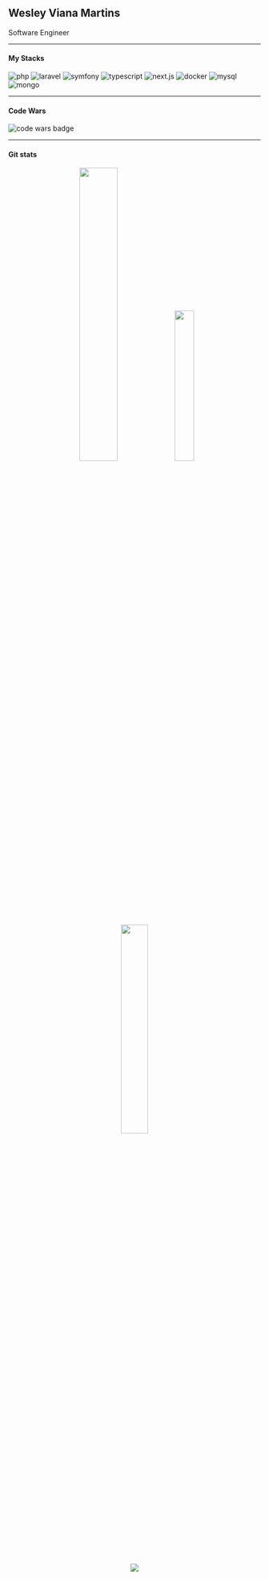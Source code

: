 ## Wesley Viana Martins
Software Engineer

---
#### My Stacks
![php](https://img.shields.io/badge/php-1f2430?style=for-the-badge&logo=php)
![laravel](https://img.shields.io/badge/laravel-1f2430?style=for-the-badge&logo=laravel)
![symfony](https://img.shields.io/badge/symfony-1f2430?style=for-the-badge&logo=symfony)
![typescript](https://img.shields.io/badge/typescript-1f2430?style=for-the-badge&logo=typescript)
![next.js](https://img.shields.io/badge/next.js-1f2430?style=for-the-badge&logo=next.js)
![docker](https://img.shields.io/badge/docker-1f2430?style=for-the-badge&logo=docker)
![mysql](https://img.shields.io/badge/mysql-1f2430?style=for-the-badge&logo=mysql)
![mongo](https://img.shields.io/badge/mongodb-1f2430?style=for-the-badge&logo=mongodb)

---
#### Code Wars
![code wars badge](https://www.codewars.com/users/wesleyJs/badges/micro)

---
#### Git stats
<div style="text-align: center;">
    <img width="38.7%" src="https://github-readme-stats.vercel.app/api?username=wesleyvianam&count_private=true&hide=contribs,issues&rank_icon=github&theme=ayu-mirage">
    <img width="27.7%" src="https://github-readme-stats.vercel.app/api/top-langs/?username=wesleyvianam&hide_progress=true&theme=ayu-mirage">
    <img width="32.7%" src="https://github-readme-streak-stats.herokuapp.com/?user=wesleyvianam&theme=ayu-mirage">
</div>

 <div style="text-align: center"> 
  <a href="https://www.linkedin.com/in/wesley-viana/" target="_blank"><img src="https://img.shields.io/badge/-LinkedIn-%230077B5?style=for-the-badge&logo=linkedin&logoColor=white" target="_blank"></a>  
</div>

